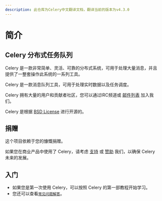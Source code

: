 ```yaml
---
description: 此仓库为Celery中文翻译文档，翻译当前的版本为v4.3.0
---
```


# 简介

## Celery 分布式任务队列

Celery 是一款非常简单、灵活、可靠的分布式系统，可用于处理大量消息，并且提供了一整套操作此系统的一系列工具。

Celery 是一款消息队列工具，可用于处理实时数据以及任务调度。

Celery 拥有大量的用户和贡献者社区，您可以通过IRC频道或 [邮件列表](https://groups.google.com/group/celery-users) 加入我们。

Celery 是根据 [BSD License](https://opensource.org/licenses/BSD-3-Clause) 进行开源的。

## 捐赠

这个项目依赖于您的慷慨捐赠。

如果您在商业产品中使用了 Celery，请考虑 [支持](https://opencollective.com/celery#backer) 或 [赞助](https://opencollective.com/celery#sponsor) 我们，以确保 Celery 未来的发展。

## 入门

* 如果您是第一次使用 Celery，可以按照 Celery 的第一部教程开始学习。
* 您还可以查看[`常见问题解答`](fu-lu/chang-jian-wen-ti-faqfrequently-asked-questions.md)。

